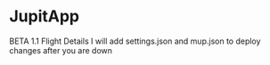 # JupitApp 
BETA 1.1 Flight Details
I will add settings.json and mup.json to deploy changes after you are down
